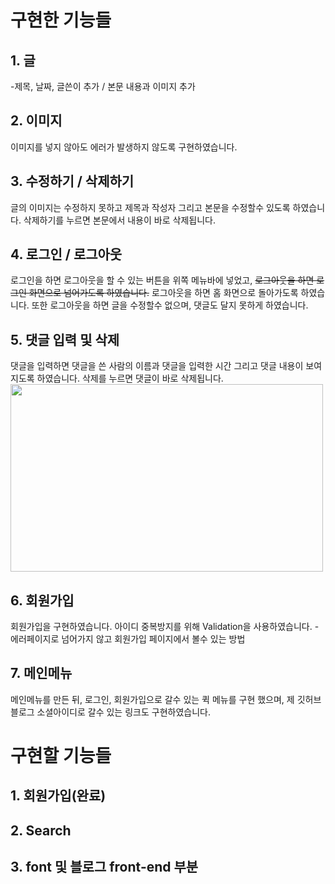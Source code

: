 # 구현한 기능들

## 1. 글
-제목, 날짜, 글쓴이 추가 / 본문 내용과 이미지 추가

## 2. 이미지 
이미지를 넣지 않아도 에러가 발생하지 않도록 구현하였습니다.

## 3. 수정하기 / 삭제하기
글의 이미지는 수정하지 못하고 제목과 작성자 그리고 본문을 수정할수 있도록 하였습니다.
삭제하기를 누르면 본문에서 내용이 바로 삭제됩니다.

## 4. 로그인 / 로그아웃
로그인을 하면 로그아웃을 할 수 있는 버튼을 위쪽 메뉴바에 넣었고, ~~로그아웃을 하면 로그인 화면으로 넘어가도록 하였습니다.~~ 로그아웃을 하면 홈 화면으로 돌아가도록 하였습니다.
또한 로그아웃을 하면 글을 수정할수 없으며, 댓글도 달지 못하게 하였습니다.

## 5. 댓글 입력 및 삭제
댓글을 입력하면 댓글을 쓴 사람의 이름과 댓글을 입력한 시간 그리고 댓글 내용이 보여지도록 하였습니다.
삭제를 누르면 댓글이 바로 삭제됩니다.
<img src="https://user-images.githubusercontent.com/104314593/215068373-1848f2f5-a691-45a7-864c-70b3a741b1e3.png" width="500px" height="300px">

## 6. 회원가입
회원가입을 구현하였습니다.
아이디 중복방지를 위해 Validation을 사용하였습니다. - 에러페이지로 넘어가지 않고 회원가입 페이지에서 볼수 있는 방법 

## 7. 메인메뉴
메인메뉴를 만든 뒤, 로그인, 회원가입으로 갈수 있는 퀵 메뉴를 구현 했으며, 제 깃허브 블로그 소셜아이디로 갈수 있는 링크도 구현하였습니다.

# 구현할 기능들
## 1. 회원가입(완료)
## 2. Search
## 3. font 및 블로그 front-end 부분 
